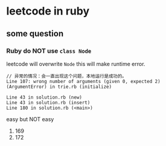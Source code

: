# leetcode in ruby

## some question

### **Ruby** do **NOT** use `class Node`

leetcode will overwrite `Node` this will make runtime error.

```plain
// 异常的情况：会一直出现这个问题，本地运行是成功的。
Line 107: wrong number of arguments (given 0, expected 2) (ArgumentError) in trie.rb (initialize)

Line 43 in solution.rb (new)
Line 43 in solution.rb (insert)
Line 180 in solution.rb (<main>)
```

easy but NOT easy

1. 169
1. 172

